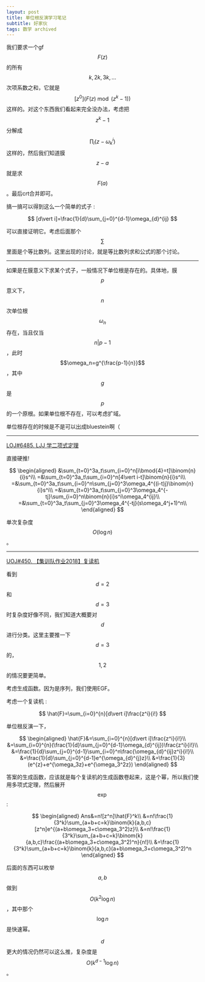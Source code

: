 ```yaml
---
layout: post
title: 单位根反演学习笔记
subtitle: 好家伙
tags: 数学 archived
---
```


我们要求一个gf $$F(z)$$的所有$$k,2k,3k,...$$次项系数之和，它就是$$[z^0](F(z)\bmod{(z^k-1)})$$这样的。对这个东西我们看起来完全没办法，考虑把$$z^k-1$$分解成$$\displaystyle\prod_i (z-\omega_k^i)$$这样的，然后我们知道膜$$z-a$$就是求$$F(a)$$。最后crt合并即可。

搞一搞可以得到这么一个简单的式子 : 

$$
[d\vert i]=\frac{1}{d}\sum_{j=0}^{d-1}\omega_{d}^{ij}
$$

可以直接证明它。考虑后面那个$$\sum$$里面是个等比数列。这里出现的讨论，就是等比数列求和公式的那个讨论。

-----

如果是在膜意义下求某个式子，一般情况下单位根是存在的。具体地，膜$$p$$意义下，$$n$$次单位根$$\omega_n$$存在，当且仅当$$n\vert p-1$$，此时$$\omega_n=g^{\frac{p-1}{n}}$$，其中$$g$$是$$p$$的一个原根。如果单位根不存在，可以考虑扩域。

单位根存在的时候是不是可以出成bluestein啊（

-----

[LOJ#6485. LJJ 学二项式定理](https://loj.ac/p/6485)

直接硬推!

$$
\begin{aligned}
&\sum_{t=0}^3a_t\sum_{i=0}^n[i\bmod{4}=t]\binom{n}{i}s^i\\
=&\sum_{t=0}^3a_t\sum_{i=0}^n[4\vert i-t]\binom{n}{i}s^i\\
=&\sum_{t=0}^3a_t\sum_{i=0}^n\sum_{j=0}^3\omega_4^{(i-t)j}\binom{n}{i}s^i\\
=&\sum_{t=0}^3a_t\sum_{j=0}^3\omega_4^{-tj}\sum_{i=0}^n\binom{n}{i}s^i\omega_4^{ij}\\
=&\sum_{t=0}^3a_t\sum_{j=0}^3\omega_4^{-tj}(s\omega_4^j+1)^n\\
\end{aligned}
$$

单次复杂度$$O(\log n)$$。

-----

[UOJ#450. 【集训队作业2018】复读机](https://uoj.ac/problem/450)

看到$$d=2$$和$$d=3$$时复杂度好像不同，我们知道大概要对$$d$$进行分类。这里主要推一下$$d=3$$的，$$1,2$$的情况要更简单。

考虑生成函数。因为是序列，我们使用EGF。

考虑一个复读机 : 

$$
\hat{F}=\sum_{i=0}^{n}[d\vert i]\frac{z^i}{i!}
$$

单位根反演一下，

$$
\begin{aligned}
\hat{F}&=\sum_{i=0}^{n}[d\vert i]\frac{z^i}{i!}\\
&=\sum_{i=0}^{n}(\frac{1}{d}\sum_{j=0}^{d-1}\omega_{d}^{ij})\frac{z^i}{i!}\\
&=\frac{1}{d}\sum_{j=0}^{d-1}\sum_{i=0}^n\frac{\omega_{d}^{ij}z^i}{i!}\\
&=\frac{1}{d}\sum_{j=0}^{d-1}e^{\omega_{d}^{j}z}\\
&=\frac{1}{3}(e^{z}+e^{\omega_3z}+e^{\omega_3^2z})
\end{aligned}
$$

答案的生成函数，应该就是每个复读机的生成函数卷起来，这是个幂，所以我们使用多项式定理，然后展开$$\exp$$ : 

$$
\begin{aligned}
Ans&=n![z^n]\hat{F}^k\\
&=n!\frac{1}{3^k}\sum_{a+b+c=k}\binom{k}{a,b,c}[z^n]e^{(a+b\omega_3+c\omega_3^2)z}\\
&=n!\frac{1}{3^k}\sum_{a+b+c=k}\binom{k}{a,b,c}\frac{(a+b\omega_3+c\omega_3^2)^n}{n!}\\
&=\frac{1}{3^k}\sum_{a+b+c=k}\binom{k}{a,b,c}(a+b\omega_3+c\omega_3^2)^n
\end{aligned}
$$

后面的东西可以枚举$$a,b$$做到$$O(k^2\log n)$$，其中那个$$\log n$$是快速幂。

$$d$$更大的情况仍然可以这么推，复杂度是$$O(k^{d-1}\log n)$$。

